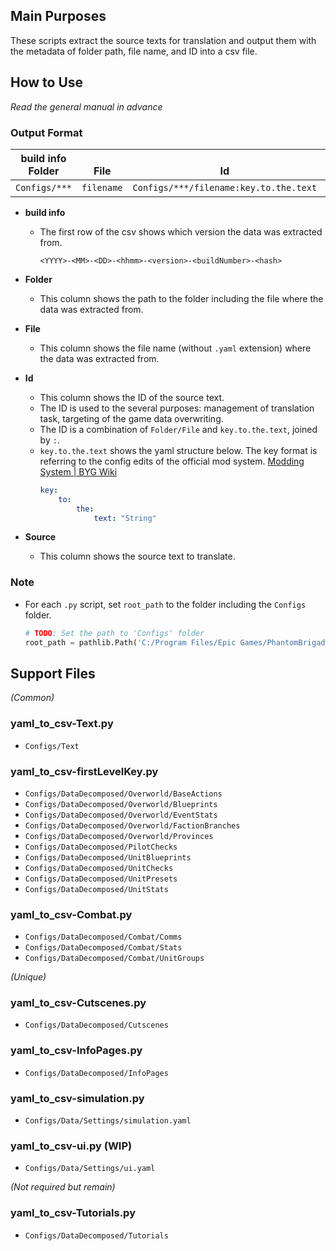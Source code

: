 ## Main Purposes
These scripts extract the source texts for translation and output them with the metadata of folder path, file name, and ID into a csv file.


## How to Use
*Read the general manual in advance*

### Output Format

build info<br>Folder|<br>File|<br>Id|<br>Source
---|---|---|---
`Configs/***`|`filename`|`Configs/***/filename:key.to.the.text`|"String"

- **build info**
    - The first row of the csv shows which version the data was extracted from.
        ```
        <YYYY>-<MM>-<DD>-<hhmm>-<version>-<buildNumber>-<hash>
        ```

- **Folder**
    - This column shows the path to the folder including the file where the data was extracted from.

- **File**
    - This column shows the file name (without `.yaml` extension) where the data was extracted from.

- **Id**
    - This column shows the ID of the source text.
    - The ID is used to the several purposes: management of translation task, targeting of the game data overwriting.
    - The ID is a combination of `Folder/File` and `key.to.the.text`, joined by `:`.
    - `key.to.the.text` shows the yaml structure below. The key format is referring to the config edits of the official mod system. [Modding System | BYG Wiki](https://wiki.braceyourselfgames.com/en/PhantomBrigade/Modding/ModSystem#config-edits)
        ```yaml
        key:
            to:
                the:
                    text: "String"
        ```

- **Source**
    - This column shows the source text to translate.

### Note
- For each `.py` script, set `root_path` to the folder including the `Configs` folder.
    ```python
    # TODO: Set the path to 'Configs' folder
    root_path = pathlib.Path('C:/Program Files/Epic Games/PhantomBrigade')
    ```


## Support Files

_(Common)_
### yaml_to_csv-Text.py
- `Configs/Text`
### yaml_to_csv-firstLevelKey.py
- `Configs/DataDecomposed/Overworld/BaseActions`
- `Configs/DataDecomposed/Overworld/Blueprints`
- `Configs/DataDecomposed/Overworld/EventStats`
- `Configs/DataDecomposed/Overworld/FactionBranches`
- `Configs/DataDecomposed/Overworld/Provinces`
- `Configs/DataDecomposed/PilotChecks`
- `Configs/DataDecomposed/UnitBlueprints`
- `Configs/DataDecomposed/UnitChecks`
- `Configs/DataDecomposed/UnitPresets`
- `Configs/DataDecomposed/UnitStats`
### yaml_to_csv-Combat.py
- `Configs/DataDecomposed/Combat/Comms`
- `Configs/DataDecomposed/Combat/Stats`
- `Configs/DataDecomposed/Combat/UnitGroups`

_(Unique)_
### yaml_to_csv-Cutscenes.py
- `Configs/DataDecomposed/Cutscenes`
### yaml_to_csv-InfoPages.py
- `Configs/DataDecomposed/InfoPages`
### yaml_to_csv-simulation.py
- `Configs/Data/Settings/simulation.yaml`
### yaml_to_csv-ui.py (WIP)
- `Configs/Data/Settings/ui.yaml`

_(Not required but remain)_
### yaml_to_csv-Tutorials.py
- `Configs/DataDecomposed/Tutorials`
